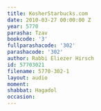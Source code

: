 ```yaml
---
title: KosherStarbucks.com
date: 2010-03-27 00:00:00 Z
year: 5770
parasha: Tzav
bookcode: '3'
fullparashacode: '302'
parashacode: '302'
author: Rabbi Eliezer Hirsch
id: 57703021
filename: 5770-302-1
layout: audio
moment: 
shabbat: Hagadol
occasion: 
---
```


